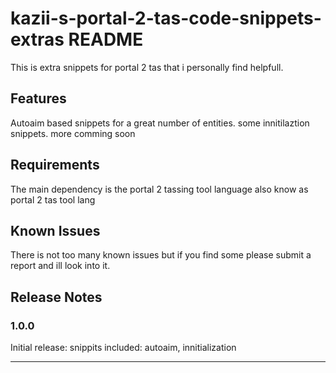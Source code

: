 # kazii-s-portal-2-tas-code-snippets-extras README

This is extra snippets for portal 2 tas that i personally find helpfull. 

## Features

Autoaim based snippets for a great number of entities. 
some innitilaztion snippets. 
more comming soon
## Requirements

The main dependency is the portal 2 tassing tool language also know as portal 2 tas tool lang

## Known Issues

There is not too many known issues but if you find some please submit a report and ill look into it.

## Release Notes

### 1.0.0

Initial release: snippits included: autoaim, innitialization

---